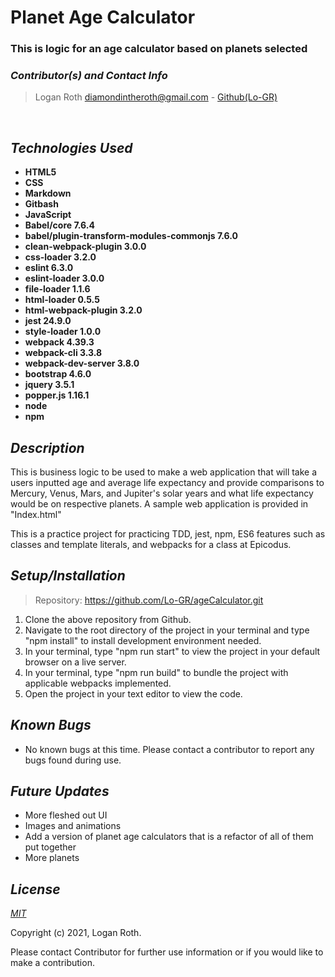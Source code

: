 # **Planet Age Calculator**
### This is logic for an age calculator based on planets selected

 ### _Contributor(s) and Contact Info_
> Logan Roth diamondintheroth@gmail.com - [Github(Lo-GR)](https://github.com/Lo-GR)

<br/>

## _Technologies Used_

* **HTML5**
* **CSS**
* **Markdown**
* **Gitbash**
* **JavaScript**
* **Babel/core 7.6.4**
* **babel/plugin-transform-modules-commonjs 7.6.0**
* **clean-webpack-plugin 3.0.0**
* **css-loader 3.2.0**
* **eslint 6.3.0**
* **eslint-loader 3.0.0**
* **file-loader 1.1.6**
* **html-loader 0.5.5**
* **html-webpack-plugin 3.2.0**
* **jest 24.9.0**
* **style-loader 1.0.0**
* **webpack 4.39.3**
* **webpack-cli 3.3.8**
* **webpack-dev-server 3.8.0**
* **bootstrap 4.6.0**
* **jquery 3.5.1**
* **popper.js 1.16.1**
* **node**
* **npm**

## _Description_
This is business logic to be used to make a web application that will take a users inputted age and average life expectancy and provide comparisons to Mercury, Venus, Mars, and Jupiter's solar years and what life expectancy would be on respective planets. A sample web application is provided in "Index.html"

This is a practice project for practicing TDD, jest, npm, ES6 features such as classes and template literals, and webpacks for a class at Epicodus.

## _Setup/Installation_

> Repository: https://github.com/Lo-GR/ageCalculator.git
1. Clone the above repository from Github.
2. Navigate to the root directory of the project in your terminal and type "npm install" to install development environment needed.
3. In your terminal, type "npm run start" to view the project in your default browser on a live server.
4. In your terminal, type "npm run build" to bundle the project with applicable webpacks implemented.
3. Open the project in your text editor to view the code.

## _Known Bugs_
* No known bugs at this time. Please contact a contributor to report any bugs found during use.

## _Future Updates_
* More fleshed out UI
* Images and animations
* Add a version of planet age calculators that is a refactor of all of them put together
* More planets

## _License_

[_MIT_](https://opensource.org/licenses/MIT)

Copyright (c) 2021, Logan Roth.

Please contact Contributor for further use information or if you would like to make a contribution.